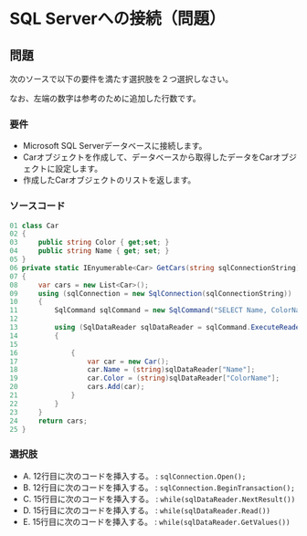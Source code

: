 # SQL Serverへの接続（問題）

## 問題

次のソースで以下の要件を満たす選択肢を２つ選択しなさい。

なお、左端の数字は参考のために追加した行数です。

### 要件

* Microsoft SQL Serverデータベースに接続します。
* Carオブジェクトを作成して、データベースから取得したデータをCarオブジェクトに設定します。
* 作成したCarオブジェクトのリストを返します。

### ソースコード

```csharp
01 class Car
02 {
03     public string Color { get;set; }
04     public string Name { get; set; }
05 }
06 private static IEnyumerable<Car> GetCars(string sqlConnectionString)
07 {
08     var cars = new List<Car>();
09     using (sqlConnection = new SqlConnection(sqlConnectionString))
10     {
11         SqlCommand sqlCommand = new SqlCommand("SELECT Name, ColorName FROM Cars", sqlConnection);
12
13         using (SqlDataReader sqlDataReader = sqlCommand.ExecuteReader())
14         {
15
16             {
17                 var car = new Car();
18                 car.Name = (string)sqlDataReader["Name"];
19                 car.Color = (string)sqlDataReader["ColorName"];
20                 cars.Add(car);
21             }
22         }
23     }
24     return cars;
25 }
```

### 選択肢

* A. 12行目に次のコードを挿入する。 : `sqlConnection.Open();`
* B. 12行目に次のコードを挿入する。 : `sqlConnection.BeginTransaction();`
* C. 15行目に次のコードを挿入する。 : `while(sqlDataReader.NextResult())`
* D. 15行目に次のコードを挿入する。 : `while(sqlDataReader.Read())`
* E. 15行目に次のコードを挿入する。 : `while(sqlDataReader.GetValues())`
